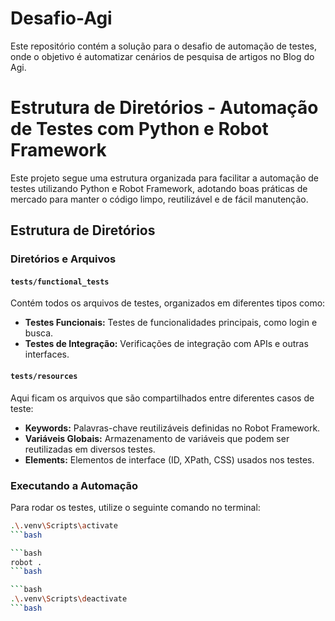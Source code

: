 # Desafio-Agi
Este repositório contém a solução para o desafio de automação de testes, onde o objetivo é automatizar cenários de pesquisa de artigos no Blog do Agi.


# Estrutura de Diretórios - Automação de Testes com Python e Robot Framework

Este projeto segue uma estrutura organizada para facilitar a automação de testes utilizando Python e Robot Framework, adotando boas práticas de mercado para manter o código limpo, reutilizável e de fácil manutenção.

## Estrutura de Diretórios

### Diretórios e Arquivos

#### `tests/functional_tests`
Contém todos os arquivos de testes, organizados em diferentes tipos como:
- **Testes Funcionais:** Testes de funcionalidades principais, como login e busca.
- **Testes de Integração:** Verificações de integração com APIs e outras interfaces.

#### `tests/resources`
Aqui ficam os arquivos que são compartilhados entre diferentes casos de teste:
- **Keywords:** Palavras-chave reutilizáveis definidas no Robot Framework.
- **Variáveis Globais:** Armazenamento de variáveis que podem ser reutilizadas em diversos testes.
- **Elements:** Elementos de interface (ID, XPath, CSS) usados nos testes.


### Executando a Automação

Para rodar os testes, utilize o seguinte comando no terminal:

```bash
.\.venv\Scripts\activate
```bash

```bash
robot .
```bash

```bash
.\.venv\Scripts\deactivate
```bash
